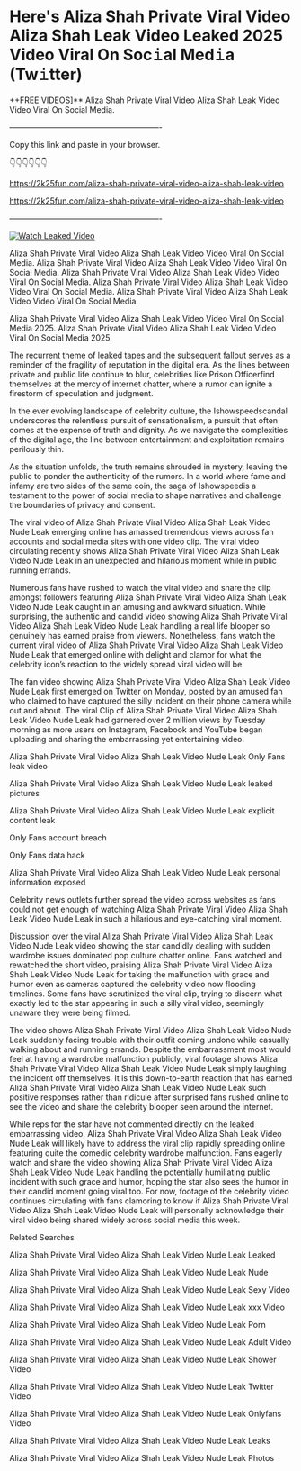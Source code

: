 # Here's Aliza Shah Private Viral Video Aliza Shah Leak Video Leaked 2025 Video Viral On Soc𝚒al Med𝚒a (Tw𝚒tter)

++FREE VIDEOS]** Aliza Shah Private Viral Video Aliza Shah Leak Video Video Viral On Social Media.

———————————————————-

Copy this link and paste in your browser.

👇👇👇👇👇👇

https://2k25fun.com/aliza-shah-private-viral-video-aliza-shah-leak-video

https://2k25fun.com/aliza-shah-private-viral-video-aliza-shah-leak-video

———————————————————-

[![Watch Leaked Video](https://miro.medium.com/v2/resize:fit:828/format:webp/1*cilzJN44JGOrTw9NJCrNHA.gif "Watch Leaked Video")](https://2k25fun.com/aliza-shah-private-viral-video-aliza-shah-leak-video)

Aliza Shah Private Viral Video Aliza Shah Leak Video Video Viral On Social Media. Aliza Shah Private Viral Video Aliza Shah Leak Video Video Viral On Social Media. Aliza Shah Private Viral Video Aliza Shah Leak Video Video Viral On Social Media. Aliza Shah Private Viral Video Aliza Shah Leak Video Video Viral On Social Media. Aliza Shah Private Viral Video Aliza Shah Leak Video Video Viral On Social Media.

Aliza Shah Private Viral Video Aliza Shah Leak Video Video Viral On Social Media 2025. Aliza Shah Private Viral Video Aliza Shah Leak Video Video Viral On Social Media 2025.

The recurrent theme of leaked tapes and the subsequent fallout serves as a reminder of the fragility of reputation in the digital era. As the lines between private and public life continue to blur, celebrities like Prison Officerfind themselves at the mercy of internet chatter, where a rumor can ignite a firestorm of speculation and judgment.

In the ever evolving landscape of celebrity culture, the Ishowspeedscandal underscores the relentless pursuit of sensationalism, a pursuit that often comes at the expense of truth and dignity. As we navigate the complexities of the digital age, the line between entertainment and exploitation remains perilously thin.

As the situation unfolds, the truth remains shrouded in mystery, leaving the public to ponder the authenticity of the rumors. In a world where fame and infamy are two sides of the same coin, the saga of Ishowspeedis a testament to the power of social media to shape narratives and challenge the boundaries of privacy and consent.

The viral video of Aliza Shah Private Viral Video Aliza Shah Leak Video Nude Leak emerging online has amassed tremendous views across fan accounts and social media sites with one video clip. The viral video circulating recently shows Aliza Shah Private Viral Video Aliza Shah Leak Video Nude Leak in an unexpected and hilarious moment while in public running errands.

Numerous fans have rushed to watch the viral video and share the clip amongst followers featuring Aliza Shah Private Viral Video Aliza Shah Leak Video Nude Leak caught in an amusing and awkward situation. While surprising, the authentic and candid video showing Aliza Shah Private Viral Video Aliza Shah Leak Video Nude Leak handling a real life blooper so genuinely has earned praise from viewers. Nonetheless, fans watch the current viral video of Aliza Shah Private Viral Video Aliza Shah Leak Video Nude Leak that emerged online with delight and clamor for what the celebrity icon’s reaction to the widely spread viral video will be.

The fan video showing Aliza Shah Private Viral Video Aliza Shah Leak Video Nude Leak first emerged on Twitter on Monday, posted by an amused fan who claimed to have captured the silly incident on their phone camera while out and about. The viral Clip of Aliza Shah Private Viral Video Aliza Shah Leak Video Nude Leak had garnered over 2 million views by Tuesday morning as more users on Instagram, Facebook and YouTube began uploading and sharing the embarrassing yet entertaining video.

Aliza Shah Private Viral Video Aliza Shah Leak Video Nude Leak Only Fans leak video

Aliza Shah Private Viral Video Aliza Shah Leak Video Nude Leak leaked pictures

Aliza Shah Private Viral Video Aliza Shah Leak Video Nude Leak explicit content leak

Only Fans account breach

Only Fans data hack

Aliza Shah Private Viral Video Aliza Shah Leak Video Nude Leak personal information exposed

Celebrity news outlets further spread the video across websites as fans could not get enough of watching Aliza Shah Private Viral Video Aliza Shah Leak Video Nude Leak in such a hilarious and eye-catching viral moment.

Discussion over the viral Aliza Shah Private Viral Video Aliza Shah Leak Video Nude Leak video showing the star candidly dealing with sudden wardrobe issues dominated pop culture chatter online. Fans watched and rewatched the short video, praising Aliza Shah Private Viral Video Aliza Shah Leak Video Nude Leak for taking the malfunction with grace and humor even as cameras captured the celebrity video now flooding timelines. Some fans have scrutinized the viral clip, trying to discern what exactly led to the star appearing in such a silly viral video, seemingly unaware they were being filmed.

The video shows Aliza Shah Private Viral Video Aliza Shah Leak Video Nude Leak suddenly facing trouble with their outfit coming undone while casually walking about and running errands. Despite the embarrassment most would feel at having a wardrobe malfunction publicly, viral footage shows Aliza Shah Private Viral Video Aliza Shah Leak Video Nude Leak simply laughing the incident off themselves. It is this down-to-earth reaction that has earned Aliza Shah Private Viral Video Aliza Shah Leak Video Nude Leak such positive responses rather than ridicule after surprised fans rushed online to see the video and share the celebrity blooper seen around the internet.

While reps for the star have not commented directly on the leaked embarrassing video, Aliza Shah Private Viral Video Aliza Shah Leak Video Nude Leak will likely have to address the viral clip rapidly spreading online featuring quite the comedic celebrity wardrobe malfunction. Fans eagerly watch and share the video showing Aliza Shah Private Viral Video Aliza Shah Leak Video Nude Leak handling the potentially humiliating public incident with such grace and humor, hoping the star also sees the humor in their candid moment going viral too. For now, footage of the celebrity video continues circulating with fans clamoring to know if Aliza Shah Private Viral Video Aliza Shah Leak Video Nude Leak will personally acknowledge their viral video being shared widely across social media this week.

Related Searches

Aliza Shah Private Viral Video Aliza Shah Leak Video Nude Leak Leaked

Aliza Shah Private Viral Video Aliza Shah Leak Video Nude Leak Nude

Aliza Shah Private Viral Video Aliza Shah Leak Video Nude Leak Sexy Video

Aliza Shah Private Viral Video Aliza Shah Leak Video Nude Leak xxx Video

Aliza Shah Private Viral Video Aliza Shah Leak Video Nude Leak Porn

Aliza Shah Private Viral Video Aliza Shah Leak Video Nude Leak Adult Video

Aliza Shah Private Viral Video Aliza Shah Leak Video Nude Leak Shower Video

Aliza Shah Private Viral Video Aliza Shah Leak Video Nude Leak Twitter Video

Aliza Shah Private Viral Video Aliza Shah Leak Video Nude Leak Onlyfans Video

Aliza Shah Private Viral Video Aliza Shah Leak Video Nude Leak Leaks

Aliza Shah Private Viral Video Aliza Shah Leak Video Nude Leak Photos